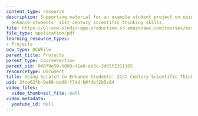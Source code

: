 ```yaml
---
content_type: resource
description: Supporting material for an example student project on using Scratch to
  enhance students' 21st century scientific thinking skills.
file: https://ol-ocw-studio-app-production.s3.amazonaws.com/courses/mas-714j-technologies-for-creative-learning-fall-2009/24ce62fb9e88ba06f7ddb0fdbf2b5c84_MITMAS_714JF09_proj4_postr.pdf
file_type: application/pdf
learning_resource_types:
- Projects
ocw_type: OCWFile
parent_title: Projects
parent_type: CourseSection
parent_uid: 040f9e59-6860-d1e0-ab3c-3d65f2311165
resourcetype: Document
title: Using Scratch to Enhance Students' 21st Century Scientific Thinking Skills
uid: 24ce62fb-9e88-ba06-f7dd-b0fdbf2b5c84
video_files:
  video_thumbnail_file: null
video_metadata:
  youtube_id: null
---
```

